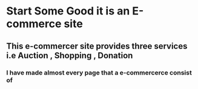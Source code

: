 # Start Some Good it is an E-commerce site 
## This e-commercer site provides three services i.e Auction , Shopping , Donation
### I have made almost every page that a e-commercerce consist of
